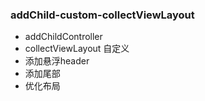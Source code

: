 ### addChild-custom-collectViewLayout

- addChildController
- collectViewLayout 自定义
- 添加悬浮header
- 添加尾部
- 优化布局
